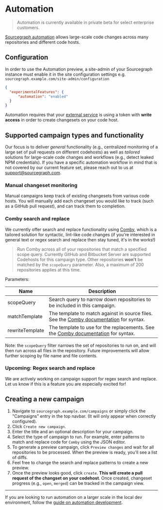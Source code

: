 # Automation

> Automation is currently available in private beta for select enterprise customers.

[Sourcegraph automation](https://about.sourcegraph.com/product/automation) allows large-scale code changes across many repositories and different code hosts.

## Configuration

In order to use the Automation preview, a site-admin of your Sourcegraph instance must enable it in the site configuration settings e.g. `sourcegraph.example.com/site-admin/configuration`

```json
{
  "experimentalFeatures": {
      "automation": "enabled"
  }
}
```

Automation requires that your [external service](../admin/external_service.md) is using a token with **write access** in order to create changesets on your code host.

## Supported campaign types and functionality

Our focus is to deliver _general_ functionality (e.g., centralized monitoring of a large set of pull requests on different codehosts) as well as _tailored_ solutions for large-scale code changes and workflows (e.g., detect leaked NPM credentials). If you have a specific automation workflow in mind that is not covered by our current feature set, please reach out to us at <support@sourcegraph.com>.

### Manual changeset monitoring

Manual campaigns keep track of existing changesets from various code hosts. You will manually add each changeset you would like to track (such as a GitHub pull request), and can track them to completion.

### Comby search and replace

We currently offer search and replace functionality using [Comby](https://comby.dev), which is a tailored solution for syntactic, lint-like code changes (if you're interested in general text or regex search and replace then stay tuned, it's in the works!)

> Run Comby across all of your repositories that match a specified scope query. Currently GitHub and Bitbucket Server are supported Codehosts for this campaign type. Other repositories **won't** be matched by the `scopeQuery` parameter. Also, a maximum of 200 repositories applies at this time.

Parameters:

| Name            | Description                                                                                    |
| --------------- | ---------------------------------------------------------------------------------------------- |
| scopeQuery      | Search query to narrow down repositories to be included in this campaign.                            |
| matchTemplate   | The template to match against in source files. See the [Comby documentation](https://comby.dev/#match-syntax) for syntax. |
| rewriteTemplate | The template to use for the replacements. See the [Comby documentation](https://comby.dev/#match-syntax) for syntax.      |

Note: the `scopeQuery` filter narrows the set of repositories to run on, and will then run across all files in the repository. Future improvements will allow further scoping by file name and file contents.

### Upcoming: Regex search and replace

We are actively working on campaign support for regex search and replace. Let us know if this is a feature you are especially excited for!

## Creating a new campaign

1. Navigate to `sourcegraph.example.com/campaigns` or simply click the "Campaigns" entry in the top navbar. (It will only appear when correctly configured).
1. Click `Create new campaign`.
1. Enter the title and an optional description for your campaign.
1. Select the type of campaign to run. For example, enter patterns to match and replace code for `Comby` using the JSON editor.
1. To generate a preview campaign, click `Preview changes` and wait for all repositories to be processed. When the preview is ready, you'll see a list of diffs.
1. Feel free to change the search and replace patterns to create a new preview.
1. Once the preview looks good, click `create`. **This will create a pull request of the changset on your codehost**. Once created, changeset progress (e.g., `open`, `merged`) can be tracked in the campaign view.

---

If you are looking to run automation on a larger scale in the local dev environment, follow the [guide on automation development](../dev/automation_development.md).
